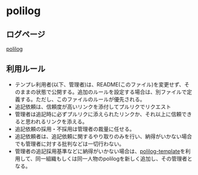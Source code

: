 # polilog

## ログページ
[polilog](polilog.md)

## 利用ルール
- テンプレ利用者(以下、管理者)は、README(このファイル)を変更せず、そのままの状態で公開する。追加のルールを設定する場合は、別ファイルで定義する。ただし、このファイルのルールが優先される。
- 追記依頼は、信頼度が高いリンクを添付してプルリクでリクエスト
- 管理者は追記時に必ずプルリクに添えられたリンクか、それ以上に信頼できると思われるリンクを添える。
- 追記依頼の採用・不採用は管理者の裁量に任せる。
- 追記依頼者は、追記依頼に関するやり取りのみを行い、納得がいかない場合でも管理者に対する批判などは一切行わない。
- 管理者の追記採用基準などに納得がいかない場合は、[polilog-template](https://github.com/mdmfr/polilog-template)を利用して、同一組織もしくは同一人物のpolilogを新しく追加し、その管理者となる。
